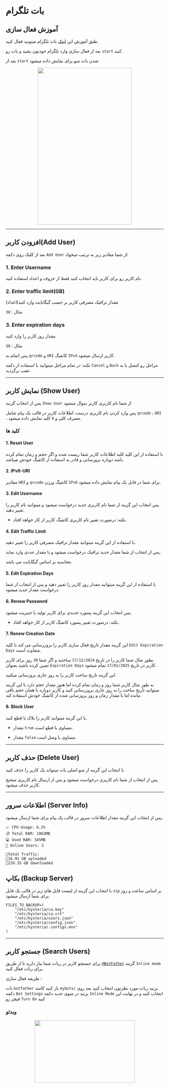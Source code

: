 # بات تلگرام

## آموزش فعال سازی

طبق آموزش این [لینک](https://returnfi.github.io/Hys2-docs/menu/advance-menu/#5-telegram-bot) بات تلگرام میتونید فعال کنید.

بعد از فعال سازی وارد تلگرام خودتون بشید و بات رو `start` کنید.

بعد از `start` شدن بات منو برای نمایش داده میشود

<p align="center">

<img src="https://github.com/user-attachments/assets/6dc5fc29-0dbb-4729-9757-dca4388c0404" width="300" height="500">
</p>

----

## افزودن کاربر(Add User)

بعد از کلیک روی دکمه `Add User` از شما مقادیر زیر به ترتیب میخواد:

### 1. Enter Username 

نام کاربر رو برای کاربر باید انتخاب کنید فقط از حروف و اعداد استفاده کنید.

### 2. Enter traffic limit(GB)

مقدار ترافیک مصرفی کاربر بر حسب گیگابایت وارد کنید(اعداد)

مثال : `30`

### 3. Enter expiration days

مقدار روز کاربر را وارد کنید 

مثال : `30`


پس اتمام به `qrcode` و `URI` کانفیگ `IPv4` کاربر ارسال میشود.


نکته:
در تمام مراحل میتوانید با استفاده از دکمه `Cancel` و `Back` مراحل رو کنسل یا به عقب برگردید.

----

## نمایش کاربر (Show User)

پس از انتخاب گزینه `Show User` از شما نام کاربری کاربر سوال میشود

پس وارد کردن نام کاربری درست، اطلاعات کاربر در قالب یک پیام شامل `qrcode` ، `URI` ، مصرف کلی و `8` کلید نمایش داده میشود.


### کلید ها

#### 1. Reset User 

با استفاده از این کلید کلیه اطلاعات کاربر شما ریست شده و اگر حجم و زمان تمام کرده باشد دوباره بروزسانی و قادر به استفاده از کانفیگ خودش میباشد.

#### 2. IPv6-URI

مقادیر `URI` و `qrcode` کانفیگ ورژن `IPv6` برای شما در قابل یک پیام نمایش داده میشود.

#### 3. Edit Username

پس انتخاب این گزینه از شما نام کاربری جدید درخواست میشود و میتوانید نام کاربر را تغییر دهید.

- نکته:
درصورت تغییر نام کاربری کانفیگ کاربر از کار خواهد افتاد.

#### 4. Edit Traffic Limit

با استفاده از این گزینه میتوانید مقدار ترافیک مصرفی کاربر را تغییر دهید.

پس از انتخاب از شما مقدار جدید ترافیک درخواست میشود و با مقدار عددی وارد نماید.

محاسبه بر اساس گیگابایت می باشد.

#### 5. Edit Expiration Days

با استفاده از این گزینه میتوانید مقدار روز کاربر را تغییر دهید و پس از انتخاب از شما درخواست مقدار جدید میشود.

#### 6. Renew Password

پس انتخاب این گزینه پسورد جدیدی برای کاربر تولید یا جنیریت میشود.

- نکته:
درصورت تغییر پسورد کانفیگ کاربر از کار خواهد افتاد.

#### 7. Renew Creation Date

این گزینه مقدار تاریخ فعال سازی کاربر را بروزرسانی می کند با کلید `Edit Expiration Days` متفاوت است.

بطور مثال شما کاربر را در تاریخ `17/12/2024` ساختید و اگر شما `30` روز برای کاربر تعیین کرده باشید بعنوان `Expiration Days` کاربر در تاریخ `17/01/2025` تمام میشود.

این گزینه تاریخ ساخت کاربر را به روز جاری بروزسانی میکنید.

به طور مثال کاربر شما روز و زمان تمام کرده اما هنوز مقدار حجم دارد با این گزینه میتوانید تاریخ ساخت را به روز جاری بروزرسانی کنید و کاربر دوباره با همان حجم باقی مانده اما با مقدار زمان و روز بروزسانی شده از کانفیگ خودش استفاده کند.

#### 8. Block User

با این گزینه میتوانید کاربر را بلاک یا قطع کنید.

- مقدار `true` مساوی با قطع است.

- مقدار `false` مساوی با وصل است.

---

## حذف کاربر (Delete User)

با انتخاب این گزینه از منو اصلی بات میتواند یک کاربر را حذف کنید

پس از انتخاب از شما نام کاربری درخواست میشود و پس از ارسال نام کاربری صحیح کاربر حذف میشود.

---

## اطلاعات سرور (Server Info)

پس از انتخاب این گزینه مقدار اطلاعات سرور در قالب یک پیام برای شما ارسال میشود.

```
📈 CPU Usage: 6.2%
📋 Total RAM: 1963MB
💻 Used RAM: 345MB
👥 Online Users: 2

🚦Total Traffic: 
🔼16.91 GB uploaded
🔽239.35 GB downloaded
```

## بکاپ (Backup Server)

با انتخاب این گزینه از لیست فایل های زیر در قالب یک فایل `zip` بر اساس ساعت و روز برای شما ارسال میشود.

``` shell
FILES_TO_BACKUP=(
    "/etc/hysteria/ca.key"
    "/etc/hysteria/ca.crt"
    "/etc/hysteria/users.json"
    "/etc/hysteria/config.json"
    "/etc/hysteria/.configs.env"
)
```

----

## جستجو کاربر (Search Users)

برای جستجو کاربر در ربات شما نیاز دارید تا از طریق [`@BotFather`](https://t.me/BotFather) گزینه `Inline mode` برای ربات فعال کنید.

طریقه فعال سازی :

بات `botfather` باز کنید کامند `mybots/` بزنید ربات مورد نظرتون انتخاب کنید
بعد روی دکمه `Bot Settings` بزنید در منوی جدید دکمه `Inline Mode` انتخاب کنید و در نهایت این فیچر رو `Turn On` کنید 

### ویدئو

<p align="center">
<img src="../../Picture/telegram_search.gif" width="320" height="200">
</p>



